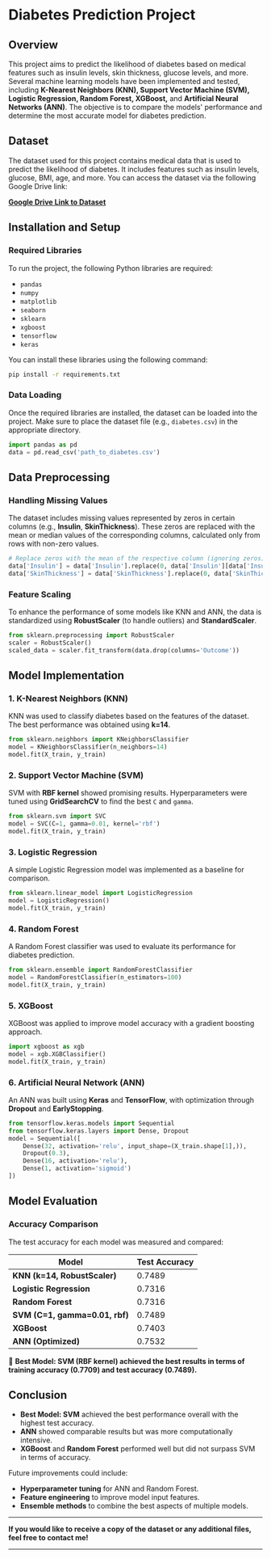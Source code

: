 
# Diabetes Prediction Project

## Overview
This project aims to predict the likelihood of diabetes based on medical features such as insulin levels, skin thickness, glucose levels, and more. Several machine learning models have been implemented and tested, including **K-Nearest Neighbors (KNN), Support Vector Machine (SVM), Logistic Regression, Random Forest, XGBoost,** and **Artificial Neural Networks (ANN)**. The objective is to compare the models' performance and determine the most accurate model for diabetes prediction.

## Dataset
The dataset used for this project contains medical data that is used to predict the likelihood of diabetes. It includes features such as insulin levels, glucose, BMI, age, and more. You can access the dataset via the following Google Drive link:

**[Google Drive Link to Dataset](https://drive.google.com/drive/folders/1roxUIz6Zh35GipstKHpNBFQwZ44U9MSt?usp=drive_link)**

## Installation and Setup

### Required Libraries
To run the project, the following Python libraries are required:
- `pandas`
- `numpy`
- `matplotlib`
- `seaborn`
- `sklearn`
- `xgboost`
- `tensorflow`
- `keras`

You can install these libraries using the following command:

```bash
pip install -r requirements.txt
```

### Data Loading
Once the required libraries are installed, the dataset can be loaded into the project. Make sure to place the dataset file (e.g., `diabetes.csv`) in the appropriate directory.

```python
import pandas as pd
data = pd.read_csv('path_to_diabetes.csv')
```

## Data Preprocessing

### Handling Missing Values
The dataset includes missing values represented by zeros in certain columns (e.g., **Insulin**, **SkinThickness**). These zeros are replaced with the mean or median values of the corresponding columns, calculated only from rows with non-zero values.

```python
# Replace zeros with the mean of the respective column (ignoring zeros)
data['Insulin'] = data['Insulin'].replace(0, data['Insulin'][data['Insulin'] > 0].mean())
data['SkinThickness'] = data['SkinThickness'].replace(0, data['SkinThickness'][data['SkinThickness'] > 0].mean())
```

### Feature Scaling
To enhance the performance of some models like KNN and ANN, the data is standardized using **RobustScaler** (to handle outliers) and **StandardScaler**.

```python
from sklearn.preprocessing import RobustScaler
scaler = RobustScaler()
scaled_data = scaler.fit_transform(data.drop(columns='Outcome'))
```

## Model Implementation

### 1. K-Nearest Neighbors (KNN)
KNN was used to classify diabetes based on the features of the dataset. The best performance was obtained using **k=14**.

```python
from sklearn.neighbors import KNeighborsClassifier
model = KNeighborsClassifier(n_neighbors=14)
model.fit(X_train, y_train)
```

### 2. Support Vector Machine (SVM)
SVM with **RBF kernel** showed promising results. Hyperparameters were tuned using **GridSearchCV** to find the best `C` and `gamma`.

```python
from sklearn.svm import SVC
model = SVC(C=1, gamma=0.01, kernel='rbf')
model.fit(X_train, y_train)
```

### 3. Logistic Regression
A simple Logistic Regression model was implemented as a baseline for comparison.

```python
from sklearn.linear_model import LogisticRegression
model = LogisticRegression()
model.fit(X_train, y_train)
```

### 4. Random Forest
A Random Forest classifier was used to evaluate its performance for diabetes prediction.

```python
from sklearn.ensemble import RandomForestClassifier
model = RandomForestClassifier(n_estimators=100)
model.fit(X_train, y_train)
```

### 5. XGBoost
XGBoost was applied to improve model accuracy with a gradient boosting approach.

```python
import xgboost as xgb
model = xgb.XGBClassifier()
model.fit(X_train, y_train)
```

### 6. Artificial Neural Network (ANN)
An ANN was built using **Keras** and **TensorFlow**, with optimization through **Dropout** and **EarlyStopping**.

```python
from tensorflow.keras.models import Sequential
from tensorflow.keras.layers import Dense, Dropout
model = Sequential([
    Dense(32, activation='relu', input_shape=(X_train.shape[1],)),
    Dropout(0.3),
    Dense(16, activation='relu'),
    Dense(1, activation='sigmoid')
])
```

## Model Evaluation

### Accuracy Comparison
The test accuracy for each model was measured and compared:

| Model                        | Test Accuracy  |
|------------------------------|----------------|
| **KNN (k=14, RobustScaler)**  | 0.7489         |
| **Logistic Regression**       | 0.7316         |
| **Random Forest**             | 0.7316         |
| **SVM (C=1, gamma=0.01, rbf)**| 0.7489         |
| **XGBoost**                   | 0.7403         |
| **ANN (Optimized)**           | 0.7532         |

📌 **Best Model: SVM (RBF kernel) achieved the best results in terms of training accuracy (0.7709) and test accuracy (0.7489).**

## Conclusion

- **Best Model: SVM** achieved the best performance overall with the highest test accuracy.
- **ANN** showed comparable results but was more computationally intensive.
- **XGBoost** and **Random Forest** performed well but did not surpass SVM in terms of accuracy.

Future improvements could include:
- **Hyperparameter tuning** for ANN and Random Forest.
- **Feature engineering** to improve model input features.
- **Ensemble methods** to combine the best aspects of multiple models.

---

**If you would like to receive a copy of the dataset or any additional files, feel free to contact me!**

---
